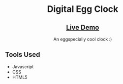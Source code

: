 <h1 align="center">Digital Egg Clock</h1>
<h2 align="center"><a  href="https://chloe-trn.github.io/egg-clock/"  target="_blank">Live Demo</a></h2>
<p align="center"> An eggspecially cool clock :)</p>

## Tools Used
* Javascript
* CSS
* HTML5

